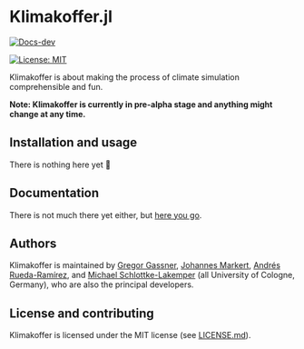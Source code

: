 # Klimakoffer.jl

[![Docs-dev](https://img.shields.io/badge/docs-dev-blue.svg)](https://klimakoffer.github.io/Klimakoffer.jl/dev)
<!-- [![Build Status](https://github.com/klimakoffer/Klimakoffer.jl/workflows/CI/badge.svg)](https://github.com/klimakoffer/Klimakoffer.jl/actions?query=workflow%3ACI) -->
<!-- [![Coveralls](https://coveralls.io/repos/github/klimakoffer/Klimakoffer.jl/badge.svg?branch=main)](https://coveralls.io/github/klimakoffer/Klimakoffer.jl?branch=main) -->
[![License: MIT](https://img.shields.io/badge/License-MIT-success.svg)](https://opensource.org/licenses/MIT)
<!-- [![DOI](https://zenodo.org/badge/DOI/10.5281/zenodo.5221552.svg)](https://doi.org/10.5281/zenodo.5221552) -->

Klimakoffer is about making the process of climate simulation comprehensible and fun.

**Note: Klimakoffer is currently in pre-alpha stage and anything might change at any time.**

## Installation and usage
There is nothing here yet :grimacing:

## Documentation
There is not much there yet either, but
[here you go](https://klimakoffer.github.io/Klimakoffer.jl/dev).

## Authors
Klimakoffer is maintained by
[Gregor Gassner](https://www.mi.uni-koeln.de/NumSim/gassner),
[Johannes Markert](https://www.mi.uni-koeln.de/NumSim/markert),
[Andrés Rueda-Ramírez](https://www.mi.uni-koeln.de/NumSim/dr-andres-rueda-ramirez),
and
[Michael Schlottke-Lakemper](https://www.mi.uni-koeln.de/NumSim/schlottke-lakemper)
(all University of Cologne, Germany),
who are also the principal developers.

## License and contributing
Klimakoffer is licensed under the MIT license (see [LICENSE.md](LICENSE.md)).
